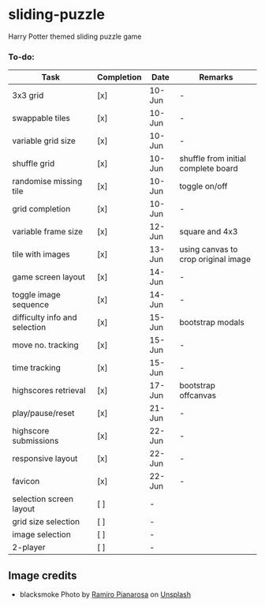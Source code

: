 # sliding-puzzle
Harry Potter themed sliding puzzle game

### To-do:
Task | Completion | Date | Remarks
------------ | ------------- | ------------- | -------------
3x3 grid | [x] | 10-Jun | -
swappable tiles | [x] | 10-Jun | -
variable grid size | [x] | 10-Jun | -
shuffle grid | [x] | 10-Jun | shuffle from initial complete board
randomise missing tile | [x] | 10-Jun | toggle on/off
grid completion | [x] | 10-Jun | -
variable frame size | [x] | 12-Jun | square and 4x3
tile with images | [x] | 13-Jun | using canvas to crop original image
game screen layout | [x] | 14-Jun | -
toggle image sequence | [x] | 14-Jun | -
difficulty info and selection | [x] | 15-Jun | bootstrap modals
move no. tracking | [x] | 15-Jun | -
time tracking | [x] | 15-Jun | -
highscores retrieval | [x] | 17-Jun | bootstrap offcanvas
play/pause/reset | [x] | 21-Jun | -
highscore submissions | [x] | 22-Jun | -
responsive layout | [x] | 22-Jun | -
favicon | [x] | 22-Jun | -
selection screen layout | [ ] | -
grid size selection | [ ] | -
image selection | [ ] | -
2-player | [ ] | -

## Image credits
- blacksmoke Photo by [Ramiro Pianarosa](https://unsplash.com/@rpianarosa?utm_source=unsplash&utm_medium=referral&utm_content=creditCopyText) on [Unsplash](https://unsplash.com/photos/MqYjJ69yxyI?utm_source=unsplash&utm_medium=referral&utm_content=creditCopyText)
  